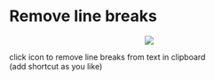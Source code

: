 # Remove line breaks 

<p align="center">
  <img src="images/128.png">
</p>

click icon to remove line breaks from text in clipboard  
(add shortcut as you like)
